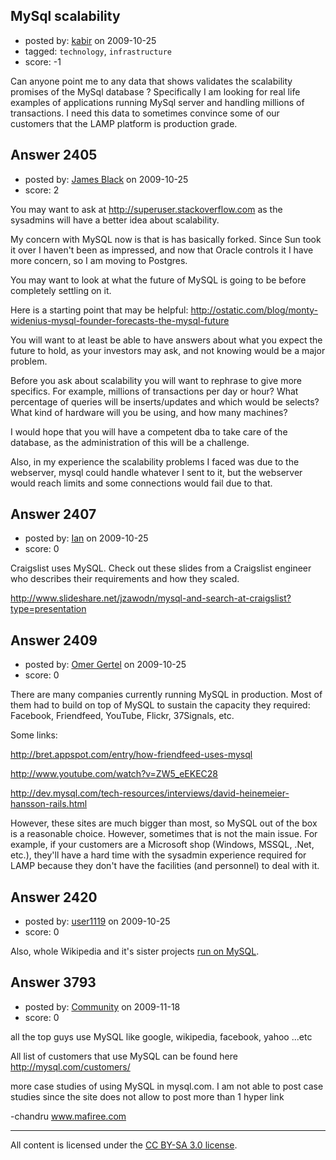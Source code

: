 ## MySql scalability

- posted by: [kabir](https://stackexchange.com/users/-1/849-kabir) on 2009-10-25
- tagged: `technology`, `infrastructure`
- score: -1

Can anyone point me to any data that shows validates the scalability promises of the MySql database ? Specifically I am looking for real life examples of applications running MySql server and handling millions of transactions. I need this data to sometimes convince some of our customers that the LAMP platform is production grade.


## Answer 2405

- posted by: [James Black](https://stackexchange.com/users/-1/1074-james-black) on 2009-10-25
- score: 2

<p>You may want to ask at <a href="http://superuser.stackoverflow.com" rel="nofollow">http://superuser.stackoverflow.com</a> as the sysadmins will have a better idea about scalability.</p>

<p>My concern with MySQL now is that is has basically forked. Since Sun took it over I haven't been as impressed, and now that Oracle controls it I have more concern, so I am moving to Postgres.  </p>

<p>You may want to look at what the future of MySQL is going to be before completely settling on it.</p>

<p>Here is a starting point that may be helpful:
<a href="http://ostatic.com/blog/monty-widenius-mysql-founder-forecasts-the-mysql-future" rel="nofollow">http://ostatic.com/blog/monty-widenius-mysql-founder-forecasts-the-mysql-future</a></p>

<p>You will want to at least be able to have answers about what you expect the future to hold, as your investors may ask, and not knowing would be a major problem.</p>

<p>Before you ask about scalability you will want to rephrase to give more specifics. For example, millions of transactions per day or hour? What percentage of queries will be inserts/updates and which would be selects?  What kind of hardware will you be using, and how many machines?</p>

<p>I would hope that you will have a competent dba to take care of the database, as the administration of this will be a challenge.</p>

<p>Also, in my experience the scalability problems I faced was due to the webserver, mysql could handle whatever I sent to it, but the webserver would reach limits and some connections would fail due to that.</p>



## Answer 2407

- posted by: [Ian](https://stackexchange.com/users/-1/1110-ian) on 2009-10-25
- score: 0

<p>Craigslist uses MySQL.  Check out these slides from a Craigslist engineer who describes their requirements and how they scaled.</p>

<p><a href="http://www.slideshare.net/jzawodn/mysql-and-search-at-craigslist?type=presentation" rel="nofollow">http://www.slideshare.net/jzawodn/mysql-and-search-at-craigslist?type=presentation</a></p>



## Answer 2409

- posted by: [Omer Gertel](https://stackexchange.com/users/-1/441-omer-gertel) on 2009-10-25
- score: 0

There are many companies currently running MySQL in production. Most of them had to build on top of MySQL to sustain the capacity they required: Facebook, Friendfeed, YouTube, Flickr, 37Signals, etc.

Some links:

http://bret.appspot.com/entry/how-friendfeed-uses-mysql

http://www.youtube.com/watch?v=ZW5_eEKEC28

http://dev.mysql.com/tech-resources/interviews/david-heinemeier-hansson-rails.html

However, these sites are much bigger than most, so MySQL out of the box is a reasonable choice. However, sometimes that is not the main issue. For example, if your customers are a Microsoft shop (Windows, MSSQL, .Net, etc.), they'll have a hard time with the sysadmin experience required for LAMP because they don't have the facilities (and personnel) to deal with it.


## Answer 2420

- posted by: [user1119](https://stackexchange.com/users/-1/1119-user1119) on 2009-10-25
- score: 0

Also, whole Wikipedia and it's sister projects <a href="http://meta.wikimedia.org/wiki/Servers#Overall_system_architecture">run on MySQL</a>.


## Answer 3793

- posted by: [Community](https://stackexchange.com/users/-1/-1-community) on 2009-11-18
- score: 0

all the top guys use MySQL like google, wikipedia, facebook, yahoo ...etc

All list of customers that use MySQL can be found here http://mysql.com/customers/

more case studies of using MySQL in mysql.com. I am not able to post case studies since the site does not allow to post more than 1 hyper link

-chandru
www.mafiree.com



---

All content is licensed under the [CC BY-SA 3.0 license](https://creativecommons.org/licenses/by-sa/3.0/).
